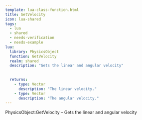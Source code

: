 ```yaml
---
template: lua-class-function.html
title: GetVelocity
icon: lua-shared
tags:
  - lua
  - shared
  - needs-verification
  - needs-example
lua:
  library: PhysicsObject
  function: GetVelocity
  realm: shared
  description: "Gets the linear and angular velocity"
  
  
  returns:
    - type: Vector
      description: "The linear velocity."
    - type: Vector
      description: "The angular velocity."
---
```


<div class="lua__search__keywords">
PhysicsObject:GetVelocity &#x2013; Gets the linear and angular velocity
</div>
